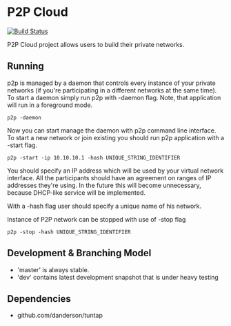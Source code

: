 P2P Cloud
===================

[![Build Status](https://api.travis-ci.org/subutai-io/p2p.png?branch=master)](https://travis-ci.org/subutai-io/p2p)

P2P Cloud project allows users to build their private networks. 

Running
-------------------

p2p is managed by a daemon that controls every instance of your private networks (if you're participating in a different networks at the same time). To start a daemon simply run p2p with -daemon flag. Note, that application will run in a foreground mode. 

```
p2p -daemon
```

Now you can start manage the daemon with p2p command line interface. To start a new network or join existing you should run p2p application with a -start flag.

```
p2p -start -ip 10.10.10.1 -hash UNIQUE_STRING_IDENTIFIER
```

You should specify an IP address which will be used by your virtual network interface. All the participants should have an agreement on ranges of IP addresses they're using. In the future this will become unnecessary, because DHCP-like service will be implemented.

With a -hash flag user should specify a unique name of his network. 

Instance of P2P network can be stopped with use of -stop flag

```
p2p -stop -hash UNIQUE_STRING_IDENTIFIER
```

Development & Branching Model
-------------------

* 'master' is always stable. 
* 'dev' contains latest development snapshot that is under heavy testing

Dependencies
-------------------

* github.com/danderson/tuntap

